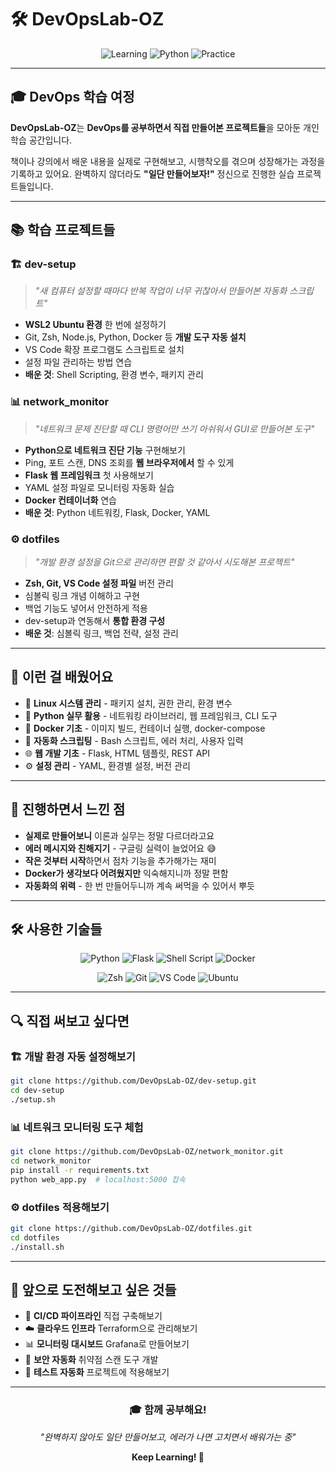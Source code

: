 # 🛠️ DevOpsLab-OZ

<div align="center">

![Learning](https://img.shields.io/badge/Learning-DevOps-4CAF50?style=for-the-badge&logo=bookstack&logoColor=white)
![Python](https://img.shields.io/badge/Python-3776AB?style=for-the-badge&logo=python&logoColor=white)
![Practice](https://img.shields.io/badge/Practice-Projects-FF6B35?style=for-the-badge&logo=tools&logoColor=white)

</div>

---

## 🎓 **DevOps 학습 여정**

**DevOpsLab-OZ**는 **DevOps를 공부하면서 직접 만들어본 프로젝트들**을 모아둔 개인 학습 공간입니다.

책이나 강의에서 배운 내용을 실제로 구현해보고, 시행착오를 겪으며 성장해가는 과정을 기록하고 있어요. 완벽하지 않더라도 **"일단 만들어보자!"** 정신으로 진행한 실습 프로젝트들입니다.

---

## 📚 **학습 프로젝트들**

### 🏗️ **dev-setup**
> *"새 컴퓨터 설정할 때마다 반복 작업이 너무 귀찮아서 만들어본 자동화 스크립트"*

- **WSL2 Ubuntu 환경** 한 번에 설정하기
- Git, Zsh, Node.js, Python, Docker 등 **개발 도구 자동 설치**
- VS Code 확장 프로그램도 스크립트로 설치
- 설정 파일 관리하는 방법 연습
- **배운 것**: Shell Scripting, 환경 변수, 패키지 관리

### 📊 **network_monitor**  
> *"네트워크 문제 진단할 때 CLI 명령어만 쓰기 아쉬워서 GUI로 만들어본 도구"*

- **Python으로 네트워크 진단 기능** 구현해보기
- Ping, 포트 스캔, DNS 조회를 **웹 브라우저에서** 할 수 있게
- **Flask 웹 프레임워크** 첫 사용해보기
- YAML 설정 파일로 모니터링 자동화 실습
- **Docker 컨테이너화** 연습
- **배운 것**: Python 네트워킹, Flask, Docker, YAML

### ⚙️ **dotfiles**
> *"개발 환경 설정을 Git으로 관리하면 편할 것 같아서 시도해본 프로젝트"*

- **Zsh, Git, VS Code 설정 파일** 버전 관리
- 심볼릭 링크 개념 이해하고 구현
- 백업 기능도 넣어서 안전하게 적용
- dev-setup과 연동해서 **통합 환경 구성**
- **배운 것**: 심볼릭 링크, 백업 전략, 설정 관리

---

## 🤔 **이런 걸 배웠어요**

- 🐧 **Linux 시스템 관리** - 패키지 설치, 권한 관리, 환경 변수
- 🐍 **Python 실무 활용** - 네트워킹 라이브러리, 웹 프레임워크, CLI 도구
- 🐳 **Docker 기초** - 이미지 빌드, 컨테이너 실행, docker-compose
- 📝 **자동화 스크립팅** - Bash 스크립트, 에러 처리, 사용자 입력
- 🌐 **웹 개발 기초** - Flask, HTML 템플릿, REST API
- ⚙️ **설정 관리** - YAML, 환경별 설정, 버전 관리

---

## 💭 **진행하면서 느낀 점**

- **실제로 만들어보니** 이론과 실무는 정말 다르더라고요
- **에러 메시지와 친해지기** - 구글링 실력이 늘었어요 😅
- **작은 것부터 시작**하면서 점차 기능을 추가해가는 재미
- **Docker가 생각보다 어려웠지만** 익숙해지니까 정말 편함
- **자동화의 위력** - 한 번 만들어두니까 계속 써먹을 수 있어서 뿌듯

---

## 🛠️ **사용한 기술들**

<div align="center">

![Python](https://img.shields.io/badge/Python-3776AB?style=for-the-badge&logo=python&logoColor=white)
![Flask](https://img.shields.io/badge/Flask-000000?style=for-the-badge&logo=flask&logoColor=white)
![Shell Script](https://img.shields.io/badge/Bash-4EAA25?style=for-the-badge&logo=gnu-bash&logoColor=white)
![Docker](https://img.shields.io/badge/Docker-2496ED?style=for-the-badge&logo=docker&logoColor=white)

![Zsh](https://img.shields.io/badge/Zsh-F15A24?style=for-the-badge&logo=zsh&logoColor=white)
![Git](https://img.shields.io/badge/Git-F05032?style=for-the-badge&logo=git&logoColor=white)
![VS Code](https://img.shields.io/badge/VS_Code-007ACC?style=for-the-badge&logo=visual-studio-code&logoColor=white)
![Ubuntu](https://img.shields.io/badge/Ubuntu-E95420?style=for-the-badge&logo=ubuntu&logoColor=white)

</div>

---

## 🔍 **직접 써보고 싶다면**

### 🏗️ **개발 환경 자동 설정해보기**
```bash
git clone https://github.com/DevOpsLab-OZ/dev-setup.git
cd dev-setup
./setup.sh
```

### 📊 **네트워크 모니터링 도구 체험**
```bash
git clone https://github.com/DevOpsLab-OZ/network_monitor.git
cd network_monitor
pip install -r requirements.txt
python web_app.py  # localhost:5000 접속
```

### ⚙️ **dotfiles 적용해보기**
```bash
git clone https://github.com/DevOpsLab-OZ/dotfiles.git
cd dotfiles
./install.sh
```

---

## 🚀 **앞으로 도전해보고 싶은 것들**

- 🔄 **CI/CD 파이프라인** 직접 구축해보기
- ☁️ **클라우드 인프라** Terraform으로 관리해보기
- 📊 **모니터링 대시보드** Grafana로 만들어보기
- 🔐 **보안 자동화** 취약점 스캔 도구 개발
- 🧪 **테스트 자동화** 프로젝트에 적용해보기

---

<div align="center">

### 🎓 **함께 공부해요!**

*"완벽하지 않아도 일단 만들어보고, 에러가 나면 고치면서 배워가는 중"*

**Keep Learning! 🚀**

</div>
